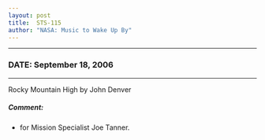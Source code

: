 ```yaml
---
layout: post
title:  STS-115
author: "NASA: Music to Wake Up By"
---
```


----
### DATE: September 18, 2006
----
Rocky Mountain High by John Denver

##### Comment:
* for Mission Specialist Joe Tanner.
